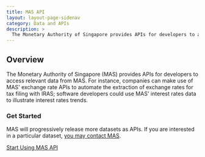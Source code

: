 ```yaml
---
title: MAS API
layout: layout-page-sidenav
category: Data and APIs
description: >
  The Monetary Authority of Singapore provides APIs for developers to access relevant data from MAS.
---
```


## Overview

The Monetary Authority of Singapore (MAS) provides APIs for developers to access relevant data from MAS. For instance, companies can make use of MAS' exchange rate APIs to automate the extraction of exchange rates for tax filing with IRAS; software developers could use MAS' interest rates data to illustrate interest rates trends.

### Get Started

MAS will progressively release more datasets as APIs. If you are interested in a particular dataset, [you may contact MAS](https://www.mas.gov.sg/feedback/).

[Start Using MAS API](https://secure.mas.gov.sg/api/)

